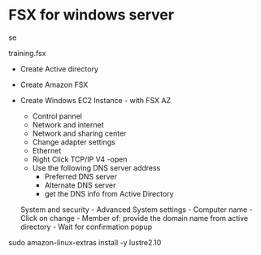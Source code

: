 
# FSX for windows server

se

training.fsx

- Create Active directory
- Create Amazon FSX
- Create Windows EC2 Instance - with FSX AZ
	- Control pannel
	- Network and internet
	- Network and sharing center
	- Change adapter settings
	- Ethernet
	- Right Click
	TCP/IP V4 -open
	- Use the following DNS server address
		- Preferred DNS server
		- Alternate DNS server
		- get the DNS info from Active Directory

	System and security
		- Advanced System settings
		- Computer name
		- Click on change
		- Member of: provide the domain name from active directory
		- Wait for confirmation popup


sudo amazon-linux-extras install -y lustre2.10
